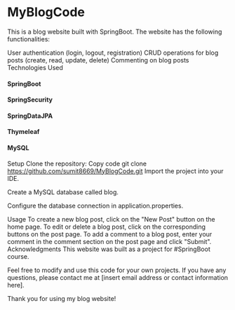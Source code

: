 # MyBlogCode

This is a blog website built with SpringBoot. The website has the following functionalities:

User authentication (login, logout, registration)
CRUD operations for blog posts (create, read, update, delete)
Commenting on blog posts
Technologies Used
#### SpringBoot
#### SpringSecurity
#### SpringDataJPA
#### Thymeleaf
#### MySQL
Setup
Clone the repository:
Copy code
git clone https://github.com/sumit8669/MyBlogCode.git
Import the project into your IDE.

Create a MySQL database called blog.

Configure the database connection in application.properties.


Usage
To create a new blog post, click on the "New Post" button on the home page.
To edit or delete a blog post, click on the corresponding buttons on the post page.
To add a comment to a blog post, enter your comment in the comment section on the post page and click "Submit".
Acknowledgments
This website was built as a project for #SpringBoot course.

Feel free to modify and use this code for your own projects. If you have any questions, please contact me at [insert email address or contact information here].

Thank you for using my blog website!
